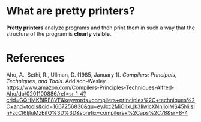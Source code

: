  # What are pretty printers? 
  
 **Pretty printers** analyze programs and then print them in such a way that the structure of the program is **clearly visible**.
  
 # References 
Aho, A., Sethi, R., Ullman, D. (1985, January 1). *Compilers: Principals, Techniques, and Tools*. Addison-Wesley. <https://www.amazon.com/Compilers-Principles-Techniques-Alfred-Aho/dp/0201100886/ref=sr_1_4?crid=GQHMKBIRE8VF&keywords=compilers+principles%2C+techniques%2C+and+tools&qid=1667256830&qu=eyJxc2MiOiIxLjk3IiwicXNhIjoiMS45NiIsInFzcCI6IjIuMzEifQ%3D%3D&sprefix=compilers+%2Caps%2C78&sr=8-4>
